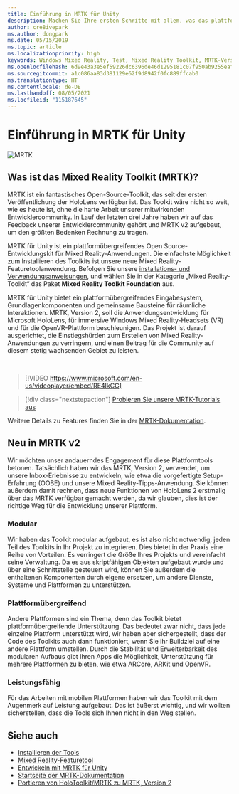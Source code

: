 ```yaml
---
title: Einführung in MRTK für Unity
description: Machen Sie Ihre ersten Schritte mit allem, was das plattformübergreifende Mixed Reality-Toolkit für neue Mixed Reality-Entwickler bereithält.
author: cre8ivepark
ms.author: dongpark
ms.date: 05/15/2019
ms.topic: article
ms.localizationpriority: high
keywords: Windows Mixed Reality, Test, Mixed Reality Toolkit, MRTK-Version 2, MRTK, Tools, SDK, HoloLens, HoloLens 2, Mixed Reality-Headset, Windows Mixed Reality-Headset, Virtual Reality-Headset, plattformübergreifend
ms.openlocfilehash: 6d9e43a3e5ef59226dc6396de46d1295181c07f950ab9255eaf8503f973a2f43
ms.sourcegitcommit: a1c086aa83d381129e62f9d8942f0fc889ffcab0
ms.translationtype: HT
ms.contentlocale: de-DE
ms.lasthandoff: 08/05/2021
ms.locfileid: "115187645"
---
```

# <a name="introducing-mrtk-for-unity"></a>Einführung in MRTK für Unity

![MRTK](../../design/images/MRTK_UX_Hero.png)

## <a name="what-is-mixed-reality-toolkit-mrtk"></a>Was ist das Mixed Reality Toolkit (MRTK)?

MRTK ist ein fantastisches Open-Source-Toolkit, das seit der ersten Veröffentlichung der HoloLens verfügbar ist. Das Toolkit wäre nicht so weit, wie es heute ist, ohne die harte Arbeit unserer mitwirkenden Entwicklercommunity. In Lauf der letzten drei Jahre haben wir auf das Feedback unserer Entwicklercommunity gehört und MRTK v2 aufgebaut, um den größten Bedenken Rechnung zu tragen.  

MRTK für Unity ist ein plattformübergreifendes Open Source-Entwicklungskit für Mixed Reality-Anwendungen. Die einfachste Möglichkeit zum Installieren des Toolkits ist unsere neue Mixed Reality-Featuretoolanwendung. Befolgen Sie unsere [installations- und Verwendungsanweisungen](welcome-to-mr-feature-tool.md), und wählen Sie in der Kategorie „Mixed Reality-Toolkit“ das Paket **Mixed Reality Toolkit Foundation** aus.

MRTK für Unity bietet ein plattformübergreifendes Eingabesystem, Grundlagenkomponenten und gemeinsame Bausteine für räumliche Interaktionen. MRTK, Version 2, soll die Anwendungsentwicklung für Microsoft HoloLens, für immersive Windows Mixed Reality-Headsets (VR) und für die OpenVR-Plattform beschleunigen. Das Projekt ist darauf ausgerichtet, die Einstiegshürden zum Erstellen von Mixed Reality-Anwendungen zu verringern, und einen Beitrag für die Community auf diesem stetig wachsenden Gebiet zu leisten.

<br>

> [!VIDEO https://www.microsoft.com/en-us/videoplayer/embed/RE4IkCG]

> [!div class="nextstepaction"]
> [Probieren Sie unsere MRTK-Tutorials aus](tutorials/mr-learning-base-01.md)

Weitere Details zu Features finden Sie in der [MRTK-Dokumentation](/windows/mixed-reality/mrtk-unity).

## <a name="new-with-mrtk-v2"></a>Neu in MRTK v2

Wir möchten unser andauerndes Engagement für diese Plattformtools betonen.  Tatsächlich haben wir das MRTK, Version 2, verwendet, um unsere Inbox-Erlebnisse zu entwickeln, wie etwa die vorgefertigte Setup-Erfahrung (OOBE) und unsere Mixed Reality-Tipps-Anwendung. Sie können außerdem damit rechnen, dass neue Funktionen von HoloLens 2 erstmalig über das MRTK verfügbar gemacht werden, da wir glauben, dies ist der richtige Weg für die Entwicklung unserer Plattform.

### <a name="modular"></a>Modular

Wir haben das Toolkit modular aufgebaut, es ist also nicht notwendig, jeden Teil des Toolkits in Ihr Projekt zu integrieren.  Dies bietet in der Praxis eine Reihe von Vorteilen.  Es verringert die Größe Ihres Projekts und vereinfacht seine Verwaltung.  Da es aus skriptfähigen Objekten aufgebaut wurde und über eine Schnittstelle gesteuert wird, können Sie außerdem die enthaltenen Komponenten durch eigene ersetzen, um andere Dienste, Systeme und Plattformen zu unterstützen.

### <a name="cross-platform"></a>Plattformübergreifend

Andere Plattformen sind ein Thema, denn das Toolkit bietet plattformübergreifende Unterstützung.  Das bedeutet zwar nicht, dass jede einzelne Plattform unterstützt wird, wir haben aber sichergestellt, dass der Code des Toolkits auch dann funktioniert, wenn Sie ihr Buildziel auf eine andere Plattform umstellen.  Durch die Stabilität und Erweiterbarkeit des modularen Aufbaus gibt Ihren Apps die Möglichkeit, Unterstützung für mehrere Plattformen zu bieten, wie etwa ARCore, ARKit und OpenVR.

### <a name="performant"></a>Leistungsfähig

Für das Arbeiten mit mobilen Plattformen haben wir das Toolkit mit dem Augenmerk auf Leistung aufgebaut.  Das ist äußerst wichtig, und wir wollten sicherstellen, dass die Tools sich Ihnen nicht in den Weg stellen.

## <a name="see-also"></a>Siehe auch

* [Installieren der Tools](../install-the-tools.md)
* [Mixed Reality-Featuretool](welcome-to-mr-feature-tool.md)
* [Entwickeln mit MRTK für Unity](unity-development-overview.md)
* [Startseite der MRTK-Dokumentation](/windows/mixed-reality/mrtk-unity/)
* [Portieren von HoloToolkit/MRTK zu MRTK, Version 2](/windows/mixed-reality/mrtk-unity/updates-deployment/htk-to-mrtk-porting-guide)
